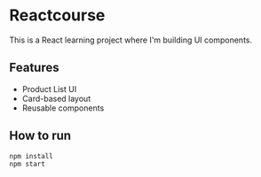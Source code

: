 
# Reactcourse

This is a React learning project where I'm building UI components.

## Features
- Product List UI
- Card-based layout
- Reusable components

## How to run
```bash
npm install
npm start
